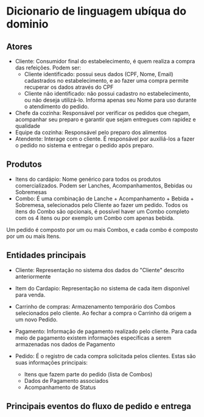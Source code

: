 Dicionario de linguagem ubíqua do dominio
=========================================

## Atores

- Cliente: Consumidor final do estabelecimento, é quem realiza a compra das refeições. Podem ser:
  - Cliente identificado: possui seus dados (CPF, Nome, Email) cadastrados no estabelecimento, e ao fazer uma compra permite recuperar os dados através do CPF
  - Cliente não identificado: não possui cadastro no estabelecimento, ou não deseja utilizá-lo. Informa apenas seu Nome para uso durante o atendimento do pedido.
- Chefe da cozinha: Responsável por verificar os pedidos que chegam, acompanhar seu preparo e garantir que sejam entregues com rapidez e qualidade
- Equipe da cozinha: Responsável pelo preparo dos alimentos
- Atendente: Interage com o cliente. É responsável por auxiliá-los a fazer o pedido no sistema e entregar o pedido após preparo.

## Produtos

- Itens do cardápio: Nome genérico para todos os produtos comercializados. Podem ser Lanches, Acompanhamentos, Bebidas ou Sobremesas
- Combo: É uma combinação de Lanche + Acompanhamento + Bebida + Sobremesa, selecionados pelo Cliente ao fazer um pedido.
Todos os itens do Combo são opcionais, é possível haver um Combo completo com os 4 itens ou por exemplo um Combo com apenas bebida.

Um pedido é composto por um ou mais Combos, e cada combo é composto por um ou mais Itens.

## Entidades principais

- Cliente: Representação no sistema dos dados do "Cliente" descrito anteriormente
- Item do Cardapio: Representação no sistema de cada item disponível para venda.
- Carrinho de compras: Armazenamento temporário dos Combos selecionados pelo cliente. Ao fechar a compra o Carrinho dá origem a um novo Pedido.
- Pagamento: Informação de pagamento realizado pelo cliente. Para cada meio de pagamento existem informações específicas a serem armazenadas nos dados de Pagamento


- Pedido: É o registro de cada compra solicitada pelos clientes. Estas são suas informações principais:
  - Itens que fazem parte do pedido (lista de Combos)
  - Dados de Pagamento associados
  - Acompanhamento de Status

## Principais eventos do fluxo de pedido e entrega


